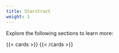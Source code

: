 ```yaml
---
title: Starstruct
weight: 1
---
```

Explore the following sections to learn more:

{{< cards >}}
{{< /cards >}}

<!-- gomarkdoc:embed:start -->
<!-- gomarkdoc:embed:end -->
